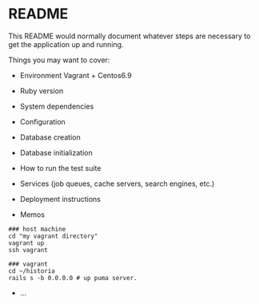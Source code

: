 # README

This README would normally document whatever steps are necessary to get the
application up and running.

Things you may want to cover:

* Environment
Vagrant + Centos6.9

* Ruby version

* System dependencies

* Configuration

* Database creation

* Database initialization

* How to run the test suite

* Services (job queues, cache servers, search engines, etc.)

* Deployment instructions

* Memos

```shell
### host machine
cd "my vagrant directory"
vagrant up
ssh vagrant

### vagrant
cd ~/historia
rails s -b 0.0.0.0 # up puma server.
```

* ...
